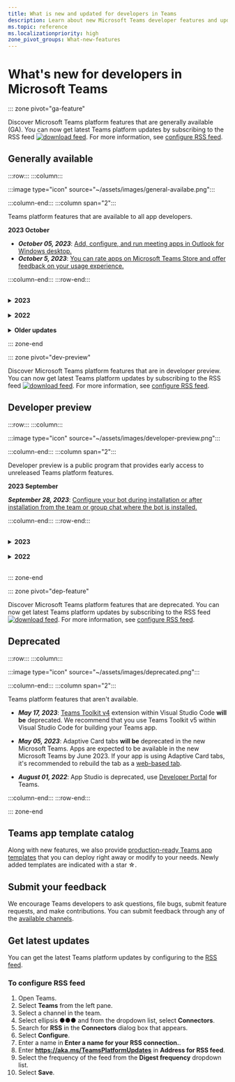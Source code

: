 ```yaml
---
title: What is new and updated for developers in Teams
description: Learn about new Microsoft Teams developer features and updates to existing features, deprecation notes, and changes. Subscribe to the RSS feed for latest updates
ms.topic: reference
ms.localizationpriority: high
zone_pivot_groups: What-new-features
---
```


# What's new for developers in Microsoft Teams

::: zone pivot="ga-feature"

Discover Microsoft Teams platform features that are generally available (GA). You can now get latest Teams platform updates by subscribing to the RSS feed [![download feed](~/assets/images/RSSfeeds.png)](https://aka.ms/TeamsPlatformUpdates). For more information, see [configure RSS feed](#get-latest-updates).

## Generally available

:::row:::
:::column:::

:::image type="icon" source="~/assets/images/general-availabe.png":::

:::column-end:::
:::column span="2":::

Teams platform features that are available to all app developers.

**2023 October**

* ***October 05, 2023***: [Add, configure, and run meeting apps in Outlook for Windows desktop.](m365-apps/extend-m365-meeting-app.md)
* ***October 5, 2023***: [You can rate apps on Microsoft Teams Store and offer feedback on your usage experience.](concepts/deploy-and-publish/appsource/post-publish/overview.md#ratings-and-review-for-teams-apps)

:::column-end:::
:::row-end:::

<br/>

<details>

<summary><b>2023</b></summary>

| **Date** | **Update** | **Find here** |
| -------- | --------- | ----------------|
| 27/09/2023 | Configure your bot with read receipt events to identify if the recipient has read the message sent by the bot. | Bot conversations > Messages in bot conversations > [Receive a read receipt](~/bots/how-to/conversations/conversation-messages.md#receive-a-read-receipt) |
| 26/09/2023 | Media elements in Adaptive Card. | Build cards and task modules > Build cards > [Media elements in Adaptive Card.](task-modules-and-cards/cards/media-elements-in-adaptive-cards.md) |
| 06/09/2023 | Generate a deep link to share content to stage in meetings. | Build apps for Teams meetings and calls > Enable and configure apps for Teams > [Generate a deep link to share content to stage in meetings.](concepts/build-and-test/share-in-meeting.md) |
| 29/08/2023 | Use Microsoft Teams Store with intelligent search experience to display apps that are closest match to the user's specified characters. | Distribute your app > [Publish to the Teams Store](concepts/deploy-and-publish/appsource/publish.md#teams-store-search-experience) |
| 28/08/2023 | Teams app manifest is now referred to as app manifest. | App manifest > [Overview](resources/schema/manifest-schema.md)|
| 16/08/2023 | Use Teams Toolkit Visual Studio v17.7 extension with many new app development features to get started with app development for Teams. | Tools and SDKs > Tools > [Teams Toolkit for Visual Studio](toolkit/toolkit-v4/teams-toolkit-fundamentals-vs.md) |
| 10/08/2023 | Send a proactive message using AAD ID | Build bots > Bot conversations > [Proactive messages](bots/how-to/conversations/send-proactive-messages.md)|
| 25/07/2023 | Use Collaborative Stage View to engage with your app content in a new Teams window | Build tabs > [Tabs link unfurling and Stage View](tabs/tabs-link-unfurling.md#collaborative-stage-view).
| 25/07/2023 | Use people icon in an Adaptive Card to view the images of users | Build cards and task modules > Build cards > Review Teams Store validation guidelines > [Build cards](task-modules-and-cards/cards/cards-format.md#people-icon-in-an-adaptive-card) |
| 20/07/2023 | App caching for iOS personal tray | Build tabs > [App caching for iOS personal tray](tabs/how-to/app-caching.md) |
| 06/07/2023 | Use app icon badging to identify any app activity during a meeting | Build apps for Teams meetings and calls > Build in-meeting notification and app icon badging > [Use app icon badging to identify any app activity during a meeting](apps-in-teams-meetings/app-icon-badging-for-your-app.md) |
| 14/06/2023 | Added validation guidelines for Teams app powered by Artificial Intelligence (AI). | Distribute your app > Publish to the Teams Store > Review Teams Store validation guidelines > [Apps powered by Artificial Intelligence](concepts/deploy-and-publish/appsource/prepare/teams-store-validation-guidelines.md#apps-powered-by-artificial-intelligence) |
| 02/06/2023 | Get real-time meeting events for channel meetings. | Build apps for Teams meetings and calls > Enable and configure apps for Teams meeting > Meeting apps APIs > [Get real-time Teams meeting events API](apps-in-teams-meetings/meeting-apps-apis.md#get-real-time-teams-meeting-events-api) |
| 25/05/2023 | Use a deep link to open a tab app in meeting side panel in Teams mobile client. | Build apps for Teams meetings and calls > Enable and configure apps for Teams meeting > [Build tabs for meeting](apps-in-teams-meetings/build-tabs-for-meeting.md#deep-link-to-meeting-side-panel) |
|23/05/2023 |  Live Share SDK is now generally available. Use Live Share to transform Teams apps into collaborative multi-user experiences without writing any dedicated back-end code. | Build apps for Teams meetings and calls > Enhanced collaboration with Live Share > [Live Share SDK](apps-in-teams-meetings/teams-live-share-overview.md)|
|23/05/2023 | Use Teams app design guidelines to help you make quick and right decisions to design your app. | Design your app > [Overview](concepts/design/design-teams-app-overview.md)|
|17/05/2023 | Cater your app to a specific audience from the available list of countries or regions. | Distribute your app > Publish to the Teams Store > Prepare your Teams Store submission > [Distribute your app to specific countries or regions](concepts/deploy-and-publish/appsource/prepare/submission-checklist.md#distribute-your-app-to-specific-countries-or-regions)|
| 17/05/2023 | Use the Teams Toolkit v5 extension with many new app development features to get started with app development for Teams using Visual Studio Code. | Tools and SDKs > Teams Toolkit > [Teams Toolkit Overview](toolkit/teams-toolkit-fundamentals.md)|
| 17/05/2023 | Updated Get started module with GitHub Codespaces and step-by-step guides aligned with Teams Toolkit v5. It also includes details for extending Teams app over Microsoft 365 and Outlook. | [Get started](get-started/get-started-overview.md)|
| 24/04/2023 | Develop your apps with a seamless transition between Teams Developer Portal and Teams Toolkit. | Tools and SDKs > Developer Portal for Teams > [Develop your apps with Teams Toolkit](concepts/build-and-test/develop-your-apps-with-teams-toolkit.md) |
| 14/04/2023 | App update in any one context where the app is installed automatically updates the app in all the related contexts (chats, channels, and meetings). | Distribute your app > [Upload your app in Teams](concepts/deploy-and-publish/apps-upload.md#update-your-app) |
| 06/04/2023 | Set up Microsoft license management for third-party SaaS apps in Partner Centre as part of the offer publishing that allows easy management and tracking of licenses for third-party app subscriptions within Teams. | Monetize your app > [Set up Microsoft license management](~/concepts/deploy-and-publish/appsource/prepare/manage-third-party-apps-license.md) |
| 04/04/2023 | Tab apps in shared channels are available in Department of Defense (DOD) environment. | Build tabs > [Build apps for shared channels](~/concepts/build-and-test/shared-channels.md) |
| 23/03/2023 | Use apps in Teams meetings scheduled through public channels. | Build apps for Teams meetings and calls > [Overview](apps-in-teams-meetings/teams-apps-in-meetings.md) |
| 20/03/2023 | Bots are available in Department of Defense (DOD) environment. | Build bots > [Overview](bots/what-are-bots.md)|
| 20/03/2023 | Message extensions are available in Department of Defense (DOD) environment. | Build message extensions > [Overview](messaging-extensions/what-are-messaging-extensions.md)|
| 28/02/2023 | Use the resources and best practices to support the rollout of your Teams app in your customers’ organizations and facilitate adoption of your app. | Distribute your app > adoption > [Drive customer adoption of your app](promote-app-adoption.md) |
| 27/02/2023 | Use Changelog to view the latest updates on Developer Portal about features, recent changes in APIs, and important bug fixes. | Tools and SDKs > Developer Portal for Teams > [Overview](concepts/build-and-test/teams-developer-portal.md#changelog-for-developer-portal) |
| 23/02/2023 | Enable single sign-on (SSO) authentication to access Adaptive Cards Universal Actions in a bot. | Add authentication > Enable SSO for your Teams app > Enable SSO for Adaptive Cards Universal Actions in your bot > [Overview](task-modules-and-cards/cards/Universal-actions-for-adaptive-cards/enable-sso-for-your-adaptive-cards-universal-action.md) |
|23/02/2023| Enable third party authentication to add user-specific views in instances where an Adaptive Card with Universal Action is shared. | Add authentication > Use third party IdP authentication > [Third party authentication for Adaptive Cards Universal Actions](task-modules-and-cards/cards/Universal-actions-for-adaptive-cards/authentication-flow-in-universal-action-for-adaptive-cards.md) |
|21/02/2023| Send notifications to specific participants on a meeting stage with targeted in-meeting notification. | Build apps for Teams meetings and calls > Enable and configure apps for Teams meeting > [Targeted in-meeting notification for apps in Teams](apps-in-teams-meetings/in-meeting-notification-for-meeting.md#targeted-in-meeting-notification) |
|20/02/2023| Plan, strategize, and execute your app growth in Teams to make it a successful app on the marketplace. | Grow your app > [Strategize and execute growth for your app](concepts/deploy-and-publish/appsource/post-publish/app-growth/overview-app-growth.md)|
|17/02/2023| Build a dashboard tab app that acts as a tool to track, analyze, monitor, display, and extract data. | Build Tabs > [Build a dashboard tab app](tabs/how-to/build-a-dashboard-tab-app.md#build-a-dashboard-tab-app)|
|09/02/2023| Build apps for anonymous users that support anonymous users to attend Teams meetings with an alternative authentication experience. | Build apps for Teams meetings and calls > Enable and configure apps for Teams meeting > [Build apps for anonymous users](apps-in-teams-meetings/build-apps-for-anonymous-user.md) |
|31/01/2023| Get update and soft delete activity notification in a bot when you edit, undelete or soft delete a message in a chat. | Build bots > Bot conversations > [Messages in bot conversations](bots/how-to/conversations/conversation-messages.md#get-edit-message-activity)

</details>
</br>

<details>
<summary><b>2022</b></summary>

| **Date** | **Update** | **Find here** |
| -------- | --------- | ----------------|
| 08/12/2022 | Introducing Teams developer documentation FAQs. | [Teams developer documentation FAQs](teams-faq.md) |
| 07/12/2022 | Introducing notification bot in Teams. | Build bots > Bot conversations > [Notification bot in Teams](bots/how-to/conversations/notification-bot-in-teams.md) |
| 07/12/2022 | Introducing command bot in Teams. | Build bots > Bot conversations > [Command bot in Teams](bots/how-to/conversations/command-bot-in-teams.md) |
| 29/11/2022 | Introducing plan analytics for your Teams app. | Plan your app > Plan analytics for your Teams app > [Overview](concepts/design/overview-analytics.md) |
| 23/11/2022 | Updated integrate location capabilities. | Integrate device capabilities > [Integrate location capabilities](concepts/device-capabilities/location-capability.md) |
| 22/11/2022 | Revamped enable SSO for your bot and message extension app. | Add authentication > Enable SSO for your Teams app > Enable SSO for your bot and message extension app > [Overview](bots/how-to/authentication/bot-sso-overview.md) |
| 18/11/2022 | Introducing zero install for link unfurling. | Build message extensions > Add link unfurling > [Zero install for link unfurling](messaging-extensions/how-to/link-unfurling.md#zero-install-for-link-unfurling) |
| 17/11/2022 | Updated Manifest schema v1.15. | App manifest > [Manifest schema v1.15](resources/schema/manifest-schema.md) |
| 16/11/2022 | Introducing Adaptive Cards overflow menu. | Build cards and task modules > Build cards > Format cards in Microsoft Teams > [Adaptive Cards overflow menu](task-modules-and-cards/cards/cards-format.md#adaptive-cards-overflow-menu) |
| 14/11/2022 | Introducing single sign-on for Visual Studio. | Tools and SDKs > Teams Toolkit > Use Teams Toolkit to create your app > Develop your Teams app > [Add single sign-on to your Teams app](toolkit/add-single-sign-on.md) |
| 02/11/2022 | Support global routing for bot APIs. | Build bots > Bot conversations > Proactive messages > [Create the conversation](bots/how-to/conversations/send-proactive-messages.md#create-the-conversation) |
| 10/27/2022 | Introducing Workflow bot for Teams. | Tools and SDKs > Teams Toolkit > Use Teams Toolkit to create your app > Develop your Teams app  > Create multi capability app > [Create Teams workflow bot](sbs-gs-workflow-bot.yml) |
| 10/26/2022 | Build an in-meeting app for enabling meeting participants to sign documents in real time. | Build apps for Teams meetings and calls > Enable and configure apps for Teams meetings > [Build apps for Teams meeting stage](apps-in-teams-meetings/build-apps-for-teams-meeting-stage.md#build-an-in-meeting-document-signing-app) |
| 10/19/2022| Developer Portal for Teams is now available for GCC tenants. | Tools and SDKs > Developer Portal for Teams > [Overview](concepts/build-and-test/teams-developer-portal.md)|
| 10/13/2022| Configure NavBar and create an overflow menu for multiple actions. | Design your app > App capabilities > [Personal apps](concepts/design/personal-apps.md#configure-and-add-multiple-actions-in-navbar)|
| 10/13/2022| Configure back button of an app. | Design your app > App capabilities > [Personal apps](concepts/design/personal-apps.md#configure-back-button)|
| 10/12/2022| Apps are supported in instant meetings, one-on-one, and group calls. | Build apps for Teams meetings and calls > [Overview](apps-in-teams-meetings/teams-apps-in-meetings.md)|
| 10/12/2022| Live Share canvas | Build apps for Teams meetings and calls > Enhanced collaboration with Live Share > [Canvas](apps-in-teams-meetings/teams-live-share-canvas.md)|
| 09/29/2022|Teams mobile app now supports file downloads to local devices.|Integrate device capabilities > Integrate media capabilities > [File download on Teams mobile](concepts/device-capabilities/media-capabilities.md#file-download-on-teams-mobile)|
| 09/16/2022|Adaptive Cards in search based message extensions now support Universal Actions.|Build message extensions > Search commands > [Universal Actions for search based message extensions](messaging-extensions/how-to/search-commands/universal-actions-for-search-based-message-extensions.md)|
| 09/06/2022|Introduced code snippets for capturing videos using camera through `selectMedia` API.| Integrate device capabilities > Integrate media capabilities > [Code snippets](concepts/device-capabilities/media-capabilities.md#code-snippets)|
| 08/09/2022 | Introduced Teams Toolkit for Visual Studio 2022 | Tools and SDK > Teams Toolkit for Visual Studio > [Teams Toolkit overview for Visual Studio](toolkit/teams-toolkit-overview-visual-studio.md) |
| 08/03/2022 | Share to Teams from personal app or tab | Integrate with Teams > Share to Teams > [Share to Teams from personal app or tab](concepts/build-and-test/share-to-teams-from-personal-app-or-tab.md) |
| 08/03/2022 | Added feature for retrieving meeting transcripts in the post-meeting scenario. | Build apps for Teams meetings and calls > Get meeting transcripts using Graph APIs > [Overview](graph-api/meeting-transcripts/overview-transcripts.md) |
| 08/03/2022 | Link unfurling for share to teams from web apps | Integrate with Teams > Share to Teams > [Share to Teams from web apps](concepts/build-and-test/share-to-teams-from-web-apps.md) |
| 08/01/2022| Notice: Developer Portal is now GA and App Studio is deprecated from August, 01, 2022. | Tools and SDK > [Developer Portal for Teams](concepts/build-and-test/teams-developer-portal.md) |
| 07/28/2022 | Add the Teams display picture and people card for in-meeting notification| Build apps for Teams meetings and calls > Enable and configure apps for Teams meetings > [Build in-meeting notification for Teams meeting](apps-in-teams-meetings/in-meeting-notification-for-meeting.md) |
| 07/28/2022 | Build shared channels in Teams | Build apps for Teams meetings and calls > [Shared channels](concepts/build-and-test/Shared-channels.md) |
| 07/28/2022|Introduced app manifest v1.14| App manifest > [App manifest schema for Teams](resources/schema/manifest-schema.md)|
| 07/26/2022|Suggested actions for bots| Build bots > Bot conversations > [Messages in bot conversations](bots/how-to/conversations/conversation-messages.md#send-suggested-actions)|
| 07/21/2022 | Introduced step by step guide to send activity feed notifications | Design your app > UI components> Activity feed notifications > [Send activity feed notification](sbs-graphactivity-feedbroadcast.yml) |
| 07/08/2022| Updates to send channel ID selected by user during app installation to bots via conversation and installation update events |  Build bots > Bot conversations > Conversation events in your Teams bot > [Conversation events in your Teams bot](bots/how-to/conversations/subscribe-to-conversation-events.md) |
| 06/16/2022 | Updated media capabilities to support desktop and mobile| Integrate device capabilities > [Integrate media capabilities](concepts/device-capabilities/media-capabilities.md)|
| 06/08/2022 | Optional card feedback for success message| Build cards and task modules > Build cards > [Form completion feedback](task-modules-and-cards/cards/cards-actions.md#form-completion-feedback)|
| 06/03/2022 | Updated Add authentication module for enabling SSO for tab app with new structure and procedures | Add authentication > Tabs > [Enable single sign-on in a tab app](tabs/how-to/authentication/tab-sso-overview.md) |
| 05/24/2022 | Additional tips for rapid approval to publish your app linked to a SaaS offer | Publish to the Teams Store > Overview > [Additional tips for rapid approval to publish your app linked to a SaaS offer](~/concepts/deploy-and-publish/appsource/publish.md#additional-tips-for-rapid-approval-to-publish-your-app-linked-to-a-saas-offer) |
| 05/24/2022 | Submit your Outlook- and Office-enabled apps to the Teams Store | Extend your app across Microsoft 365 > [Overview](m365-apps/overview.md) |
| 05/24/2022 | App guidance and what's new in TeamsJS version 2.0.0| Tools and SDKs > [Teams JavaScript client SDK](tabs/how-to/using-teams-client-library.md)  |
| 05/24/2022 | Teams Toolkit version 4.0.0 for Visual Studio Code is now GA | Tools and SDKs > Teams Toolkit for Visual Studio Code > <br> • [Teams Toolkit Overview](toolkit/teams-toolkit-fundamentals.md) <br> • [Build command bot with JavaScript](toolkit/toolkit-v4/add-capability-v4.md) <br> • [Build notification bot with JavaScript](toolkit/toolkit-v4/add-capability-v4.md) <br> • [Preview and customize Teams app manifest](toolkit/toolkit-v4/add-capability-v4.md) <br> • [Connect to existing APIs](toolkit/add-API-connection.md) <br> • [Add capabilities to your Teams apps](toolkit/toolkit-v4/add-capability-v4.md) <br> • [Add single sign-on experience](toolkit/add-single-sign-on.md) <br> • [Add cloud resources to Teams app](toolkit/add-resource.md) |
| 05/24/2022 | Introduced app manifest version 1.13 | App manifest > [Manifest schema for Microsoft Teams](resources/schema/manifest-schema.md) |
| 5/24/2022|Bots and Message extensions in GCC and GCCH| • Plan your app > [Overview](concepts/app-fundamentals-overview.md#government-community-cloud) </br> • Build bots > [Overview](bots/what-are-bots.md) </br> • Build message extensions > [Overview](messaging-extensions/what-are-messaging-extensions.md) |
|04/26/2022|Uninstall behavior for personal app with bot | Build bots > Bot conversations > [Uninstall behavior updates in personal apps with bots](bots/how-to/conversations/subscribe-to-conversation-events.md#uninstall-behavior-for-personal-app-with-bot)|
| 04/22/2022 | Test preview for monetized apps | Monetize your app > [Test preview for monetized apps](concepts/deploy-and-publish/appsource/prepare/test-preview-for-monetized-apps.md)
| 04/22/2022 | In-app purchase flow for monetization of apps | Monetize your app > [In-app purchases](concepts/deploy-and-publish/appsource/prepare/in-app-purchase-flow.md)
| 04/28/2022 | Common reasons for app validation failure | Distribute your app > Publish to the Teams Store > [Common reasons for app validation failure](concepts/deploy-and-publish/appsource/common-reasons-for-app-validation-failure.md)|
| 04/20/2022 |  Set up CI/CD pipelines | Tools and SDKs > Teams Toolkit for Visual Studio Code >  [Set up CI/CD pipelines](toolkit/use-CICD-template.md)|
| 04/19/2022 | Upload your app in Microsoft Teams | Distribute your app > [Upload your app](concepts/deploy-and-publish/apps-upload.md)|
| 04/01/2022 | Introduced step-by-step guide to create Teams conversational bot| Build bots > Bot conversations > Channel and group conversations > [Step-by-step guide to create Teams conversational bot](sbs-teams-conversation-bot.yml) |
| 03/30/2022 | Updated the Get started module with Blazor app using tabs and bots|  Get started > [Build your first app using Blazor](sbs-gs-blazorupdate.yml)|
| 03/30/2022 | Device permissions for the browser | Integrate device capabilities > [Device permissions for the browser](concepts/device-capabilities/browser-device-permissions.md) |
| 03/29/2022 |Integrate People Picker | Integrate with Teams > [Integrate People Picker](concepts/device-capabilities/people-picker-capability.md)
| 03/23/2022 | Introduced step-by-step guide to unfurl links in Teams using bot | Build message extensions > Add link unfurling > [Unfurl links in Teams using bot](sbs-botbuilder-linkunfurling.yml)|  
| 03/22/2022 | Added information on debug process| • Tools and SDKs> Teams Toolkit for Visual Studio Code > [Debug your Teams app locally](toolkit/debug-local.md) </br> • Tools and SDKs> Teams Toolkit for Visual Studio Code > [Debug background process](toolkit/debug-background-process.md)|
| 03/14/2022 | Introduced step-by-step guide to build and test a connector in Microsoft Teams | Build webhooks and connectors > Create connectors for Microsoft 365 Groups > [Build Teams connectors](sbs-teams-connectors.yml)|
| 03/10/2022 | Added information on Moodle LMS and Microsoft 365 plugins | Integrate with Teams > Moodle LMS > [Moodle learning management system](resources/moodle-overview.md)|  
| 03/03/2022 | How to add authentication using external OAuth provider| Add authentication > Tabs > [Use external OAuth providers](tabs/how-to/authentication/auth-oauth-provider.md) |
| 02/25/2022 | Introduced step-by-step guide to invoke task modules in Teams| Build cards and task modules > Build task modules > Use task modules from bots > [Invoke task module from Teams](sbs-botbuilder-taskmodule.yml)|
| 02/24/2022| Introduced step-by-step guide to build action based message extension | Build Message Extensions > Action commands > Define action commands > [Build action based message extension](sbs-meetingextension-action.yml)|
| 02/24/2022 | Introduced step-by-step guide to build search based message extension | Build message extensions > Search commands > Define search commands > [Build search based message extension](sbs-messagingextension-searchcommand.yml)|
| 02/24/2022 | Introduced step-by-step guide to create Outgoing Webhooks | Build webhooks and connectors > Create Outgoing Webhooks > [Create Outgoing Webhooks](sbs-outgoing-webhooks.yml)|
| 02/23/2022 | Microsoft Teams Store ranking parameters| Distribute your app > Publish to the Teams Store > [Microsoft Teams Store ranking parameters](concepts/deploy-and-publish/appsource/post-publish/teams-store-ranking-parameters.md)|
| 02/18/2022 | Introduced extensive Glossary for the Microsoft Teams Developer Documentation to help you find the definition about a term quickly | [Glossary](~/get-started/glossary.md) |
| 02/18/2022 | Updated the Overview module for mapping Teams app to organizational goals, user story, and exploring Teams app features | Overview > [Teams app that fits](overview.md) |
| 02/18/2022 | Updated the App fundamentals module to Plan your app to include mapping use cases to Teams features, and app planning checklist | Plan your app > [Overview](~/concepts/app-fundamentals-overview.md) |
| 02/17/2022 | What to expect after you submit your app?| Distribute your app > Publish to the Teams Store > [Overview](concepts/deploy-and-publish/appsource/publish.md) |
| 02/15/2022 | Introduced step-by-step guide how to upload files to Teams from a bot | Build bots > Send and receive files > [Step-by-step guide how to upload files to Teams from a bot](sbs-file-handling-in-bot.yml) |
| 02/11/2022 | Shared meeting stage| • Build apps for Teams meetings > [Shared meeting stage](apps-in-teams-meetings/build-tabs-for-meeting.md) </br> • Build apps for Teams meetings > [Build apps for Teams meetings](apps-in-teams-meetings/build-apps-for-teams-meeting-stage.md) </br> • App manifest > Public developer preview > [Developer preview manifest schema](resources/schema/manifest-schema-dev-preview.md)|
| 02/08/2022 | Introduced step-by-step guide to create Calling and Meeting bot| Build bots > Calls and meetings bots > Register calls and meetings bot > [Step-by-step guide to create Calling and Meeting bot](sbs-calling-and-meeting.yml) |
| 02/02/2022 | Introduced app manifest version 1.12 | App manifest > [App manifest schema](resources/schema/manifest-schema.md) |
| 01/25/2022 | Send real-time captions API | Build apps for Teams meetings > Meeting apps API references> [Advanced meeting APIs](apps-in-teams-meetings/meeting-apps-apis.md)|
| 01/19/2022 | Adaptive Cards form completion feedback |  Build cards and task modules > Build cards > [Form completion feedback](task-modules-and-cards/cards/cards-actions.md#form-completion-feedback)|
| 01/17/2022 | People Picker in Adaptive cards for desktop | Build cards and task modules > Build cards > [People Picker in Adaptive Cards](task-modules-and-cards/cards/people-picker.md)|

</details>
</br>
<details>
<summary><b>Older updates</b></summary>

Explore updates from the previous GA releases listed here.

</br>
<details>
<summary><b>2021</b></summary>

| **Date** | **Update** | **Find here** |
| -------- | --------- | ----------------|
|12/24/2021| Introduced step-by-step guide to grant Tab device permissions | App fundamentals > Device capabilities > [Step-by-step guide to grant Tab device permissions](sbs-tab-device-permissions.yml) |
|12/23/2021| Introduced step-by-step guide to create Tabs with Adaptive Cards| Add authentication > Tabs > Use SSO authentication > [Step-by-step guide to create Tabs with Adaptive Cards](sbs-tab-with-adaptive-cards.yml) |
|12/21/2021 | Updated the Get started JavaScript, C#, and Node.js modules for Teams Toolkit 3.0.0 | • Get started > [Build your first app with JavaScript](sbs-gs-javascript.yml) <br> • Get started > [Build your first app with C# or .NET](sbs-gs-csharp.yml) <br> • Get started> [Build your first app with Node.js](sbs-gs-nodejs.yml) |
|12/20/2021| Introduced step-by-step guide for tabs and message extensions with Single sign-on (SSO) | Add authentication > Tabs > Use SSO authentication > [Step-by-step guide with SSO for tabs and message extensions](sbs-tabs-and-messaging-extensions-with-SSO.yml)|
|12/20/2021| Introduced step-by-step guide to create meeting content bubble | Build apps for Teams meetings > Enable and configure apps for meetings > [Step-by-step guide to create meeting content bubble](sbs-meeting-content-bubble.yml) |
|12/09/2021| Introduced step-by-step guide to meeting Stage View | Build apps for Teams meetings > Enable and configure apps for meetings > [Step-by-step guide to create meetings Stage View](sbs-meetings-stage-view.yml)|
|12/13/2021 | Introduced guidelines for app linked to SaaS offer | Distribute your app > Publish to the Teams Store > Review Teams Store validation guidelines > [Guidelines for apps linked to SaaS offer](concepts/deploy-and-publish/appsource/prepare/teams-store-validation-guidelines.md#apps-linked-to-saas-offer)|
|12/09/2021| Introduced step-by-step guide to create meeting sidepanel | Build apps for Teams meetings > Enable and configure apps for meetings > [Step-by-step guide to create meeting sidepanel in Teams](sbs-meetings-sidepanel.yml)|
|12/01/2021 | Introduced new Teams Store icon | • Design your app > App capabilities > [Designing your personal app for Microsoft Teams](concepts/design/personal-apps.md)</br> • Design your app > UI components > [Designing your Microsoft Teams app with advanced UI components](concepts/design/design-teams-app-advanced-ui-components.md) |
|11/24/2021| Introduced step-by-step guide to generate meeting token | Build apps for Teams meetings > Enable and configure apps for meetings > [Step-by-step guide to create meeting token in Teams](sbs-meeting-token-generator.yml)|
|11/17/2021| Updated Teams Store validation guidelines|[Teams Store validation guidelines](~/concepts/deploy-and-publish/appsource/prepare/teams-store-validation-guidelines.md)|
|11/17/2021| Static and dynamic typeahead search for desktop and mobile users | • Build cards and task modules > Build cards > [Typeahead search in Adaptive Cards](task-modules-and-cards/cards/dynamic-search.md) </br> • Build cards and task modules > Build cards > Overview >  [Typeahead search in Adaptive Cards](task-modules-and-cards/what-are-cards.md#typeahead search-in-adaptive-cards) </br> • Build cards and task modules > Overview > [Cards and task modules](task-modules-and-cards/cards-and-task-modules.md)|
|11/13/2021| Bots can be enabled to receive all channel messages using resource-specific consent (RSC) | • Build bots > Bot conversations > Messages in bot conversations > [Receive all channel messages with RSC](~/bots/how-to/conversations/channel-messages-with-rsc.md) </br> • Build bots > Bot conversations > [Bot conversation overview](~/bots/how-to/conversations/conversation-basics.md) </br> • Build bots > Bot conversations > [Channel and group conversations](~/bots/how-to/conversations/channel-and-group-conversations.md) |
|10/28/2021| Monetize your Teams app with a transactable SaaS offer | Distribute your app > Publish to the Teams Store > [Include a SaaS offer with your Teams app](~/concepts/deploy-and-publish/appsource/prepare/include-saas-offer.md) |
|10/25/2021| Updated Get started module for Microsoft Teams Developer Documentation with new structure and procedures in a step-by-step guide | Get started > [Get started with your first Teams app](get-started/get-started-overview.md) |
|10/20/2021| Meeting stage is now available in GA | Build apps for Teams meetings > [Enable and configure your apps for Teams meetings](apps-in-teams-meetings/build-tabs-for-meeting.md) |
|10/20/2021| Meeting Details API and real-time Teams meeting events | Build apps for Teams meetings > [Get meeting details API](apps-in-teams-meetings/meeting-apps-apis.md) |
|10/18/2021| Tabs link unfurling and Stage View | Build tabs > [Tabs link unfurling and Stage View](tabs/tabs-link-unfurling.md) |
|10/08/2021| New best practices for designing Adaptive Cards | Design your app > UI components > [Designing Adaptive Cards for your Teams app](task-modules-and-cards/cards/design-effective-cards.md) |
|10/05/2021| Hide Teams app until Admin allows to un-hide the app | Design your app > [Block apps by default for users until an admin approves](concepts/deploy-and-publish/add-default-install-scope.md#block-apps-by-default-for-users-until-an-admin-approves) |
|10/05/2021| Plan your apps for Teams mobile | App fundamentals > [Plan responsive tabs for Teams mobile](concepts/design/plan-responsive-tabs-for-teams-mobile.md) |
|10/04/2021| New Developer Portal for Teams introduced for managing your Teams apps | Tools and SDK > [Developer Portal for Teams](concepts/build-and-test/teams-developer-portal.md) |
|09/21/2021|Teams supports Azure AD Object ID and UPN in user mention for bots and Incoming Webhooks | • Build cards and task modules > Build cards > [Azure AD Object ID and UPN in user mention](task-modules-and-cards/what-are-cards.md#support-for-azure-ad-object-id-and-upn-in-user-mention) </br> • Build cards and task modules > Build cards > [Cards- Overview](task-modules-and-cards/cards/cards-format.md#format-cards-with-markdown) |
|08/16/2021| Support for input validation on Adaptive Cards (v1.3 for all capabilities) and Universal Actions (v1.4 for bot sent cards) | • Adaptive cards > Authoring cards > [Input validation](/adaptive-cards/authoring-cards/input-validation)</br> • Build cards and task modules > Build cards > Universal actions for adaptive cards > [Universal Actions for Adaptive Cards v1.4](task-modules-and-cards/cards/universal-actions-for-adaptive-cards/overview.md) |
|08/30/2021| Custom Together Mode scenes feature combines participants into a single virtual scene and places their video streams in pre-determined seats | Build apps for Teams meetings > [Custom Together Mode scenes](~/apps-in-teams-meetings/teams-together-mode.md) |
|08/25/2021| Introduced step-by-step guide to create a Teams bot with Single sign-on (SSO) | Add authentication > Bots > [Step-by-step guide to create Teams bot with SSO](sbs-bots-with-sso.yml) |
|08/19/2021| Installation update event received when you install a bot to a conversation thread | Build bots > Bot conversations > [Installation update event](bots/how-to/conversations/subscribe-to-conversation-events.md#installation-update-event) |
|08/12/2021|Build tabs with Adaptive Cards| Build tabs > [Build tabs with Adaptive Cards](tabs/how-to/build-adaptive-card-tabs.md) |
|08/04/2021|Tabs will no longer have margins surrounding their experiences | Build tabs > [Removing tab margins](resources/removing-tab-margins.md) |
|07/08/2021|Teams mobile adds support for apps in meetings | Build apps for Teams meetings > [Build apps for Teams meeting](apps-in-teams-meetings/build-apps-for-teams-meeting-stage.md) |
|06/28/2021|Integrate People Picker capability | Integrate with Teams > [Integrate People Picker capability](concepts/device-capabilities/people-picker-capability.md) |  
|06/25/2021| Introduced step-by-step guide to send proactive messages | Build bots > Bot conversation > Proactive messages > [Step-by-step guide to send proactive messages](sbs-send-proactive.yml) |
|06/09/2021| Stage View for images in Adaptive Cards with `allowExpand` attribute | Build cards and task modules > Build cards > [Stage View for images in Adaptive Cards](task-modules-and-cards/cards/cards-format.md#stage-view-for-images-in-adaptive-cards) |
|05/31/2021| Conversational tabs | Build tabs > [Start and continue conversations about content in your tabs](~/tabs/how-to/conversational-tabs.md) |
|05/24/2021| Updated Teams app design guidelines with mobile patterns | Design your app > [Designing your Teams app](~/concepts/design/design-teams-app-overview.md) |
|05/13/2021| Added information on mConnect and Skooler | Integrate with Teams > Moodle LMS > [Moodle learning management system](resources/moodle-overview.md)|
|05/10/2021| App manifest v1.10 released | App manifest > [Manifest schema](resources/schema/manifest-schema.md) |
|05/10/2021| New app customization feature | Design your app > [Enable orgs to customize your app](concepts/design/enable-app-customization.md) |
|05/07/2021| Deep links for audio and video calls in chat | Integrate with Teams > [Deep links](concepts/build-and-test/deep-link-workflow.md#deep-link-to-start-an-audio-video-call-with-users) |
|04/30/2021|New guidance on how to publish apps to the Teams Store | • Publish to the Teams Store > [Publish your app to the Teams Store](concepts/deploy-and-publish/appsource/publish.md)</br> • Publish to the Teams Store > [Teams Store validation guidelines](concepts/deploy-and-publish/appsource/prepare/teams-store-validation-guidelines.md) |
|04/29/2021 | Support for Universal Actions for Adaptive Cards v1.4 | Build cards and task module > Build cards > Universal actions for Adaptive Cards > [Universal Actions for Adaptive Cards](task-modules-and-cards/cards/universal-actions-for-adaptive-cards/overview.md) |
|04/29/2021 | User Specific Views | Build cards and task module > Build cards > Universal actions for Adaptive Cards > [User Specific Views](task-modules-and-cards/cards/universal-actions-for-adaptive-cards/User-Specific-Views.md) |
|04/29/2021 | Sequential Workflows | Build cards and task module > Build cards > Universal actions for Adaptive Cards > [Sequential Workflows](task-modules-and-cards/cards/universal-actions-for-adaptive-cards/Sequential-Workflows.md) |
|04/29/2021 | Up to date cards | Build cards and task module > Build cards > Universal actions for Adaptive Cards > [Up to date cards](task-modules-and-cards/cards/universal-actions-for-adaptive-cards/Up-To-Date-Views.md) |
|04/08/2021| App customization feature | • Design your apps > [Design teams app overview](concepts/design/enable-app-customization.md)</br> • Tools and SDKs > [Developer Portal](concepts/build-and-test/teams-developer-portal.md) </br> • App manifest > Public developer preview > [Manifest schema](resources/schema/manifest-schema-dev-preview.md) |
|03/18/2021| Notice: Update to version 4.10 or above of the Bot Framework SDK, as we've started with the deprecation process for `TeamsInfo.getMembers` and `TeamsInfo.GetMembersAsync`. | Build bots > [Bot API Changes for Team/Chat Members](resources/team-chat-member-api-changes.md) |
|03/05/2021|Default install scope and group capability | Distribute your app > [Default install scope and group capability](concepts/deploy-and-publish/add-default-install-scope.md) |
|03/05/2021|Reorder personal app tabs | Build tabs > [Reorder the chat tab in personal apps](tabs/how-to/create-personal-tab.md#reorder-static-personal-tabs) |
|03/04/2021|Information masking in Adaptive cards | Build cards and task modules > Build cards > [Information masking in Adaptive cards](task-modules-and-cards/cards/cards-format.md#information-masking-in-adaptive-cards) |
|02/19/2021|Added location capabilities. | • App fundamentals > Device capabilities > [Overview](concepts/device-capabilities/device-capabilities-overview.md) </br> • App fundamentals > Device capabilities > [Request device permissions](concepts/device-capabilities/native-device-permissions.md) </br> • App fundamentals > Device capabilities > [Integrate media capabilities](concepts/device-capabilities/media-capabilities.md) </br> • App fundamentals > Device capabilities > [Integrate QR or barcode scanner capability](concepts/device-capabilities/qr-barcode-scanner-capability.md) </br> • App fundamentals > Device capabilities > [Integrate location capabilities](concepts/device-capabilities/location-capability.md) |
|02/18/2021|Added QR or barcode scanner capability.| • App fundamentals > Device capabilities > [Overview](concepts/device-capabilities/device-capabilities-overview.md) </br> • App fundamentals > Device capabilities > [Request device permissions](concepts/device-capabilities/native-device-permissions.md) </br> • App fundamentals > Device capabilities > [Integrate media capabilities](concepts/device-capabilities/media-capabilities.md) </br> • App fundamentals > Device capabilities > [Integrate QR or barcode scanner capability](concepts/device-capabilities/qr-barcode-scanner-capability.md) |
|02/09/2021|Added microphone capability information in device capabilities overview. |• App fundamentals > Device capabilities > [Overview](concepts/device-capabilities/device-capabilities-overview.md) </br> App fundamentals > • Device capabilities > [Request device permissions](concepts/device-capabilities/native-device-permissions.md) </br> • App fundamentals > Device capabilities > [Integrate media capabilities](concepts/device-capabilities/media-capabilities.md)|

<br>

</details>

<br>

<details>
<summary><b>2020</b></summary>

| **Date** | **Update** | **Find here** |
| -------- | --------- | ------------------ |
|11/30/2020|Identity platform integration with Teams Toolkit and Visual Studio Code for tabs |[Single sign-on authentication with Teams Toolkit and Visual Studio Code for tabs](toolkit/add-single-sign-on.md)|
|11/16/2020|Teams app manifest updated to version 1.8.|[Reference: Manifest schema for Microsoft Teams](resources/schema/manifest-schema.md)|
|11/10/2020|Teams bot design guidelines |[Bot design guidelines](bots/design/bots.md)|
|09/30/2020|Sending and receiving files to bots on mobile devices is now supported |[Send and receive files through your bot](resources/bot-v3/bots-files.md)|
|09/22/2020|New information for getting started with Teams development |[Build your first Teams app overview](build-your-first-app/build-first-app-overview.md)|
|09/18/2020|Support for in-meeting Teams apps (Release Preview) |[Apps in Teams meetings](apps-in-teams-meetings/teams-apps-in-meetings.md)|
|08/19/2020|Import Teams messages with Microsoft Graph |[Import third-party platform messages to Teams using Microsoft Graph](graph-api/import-messages/import-external-messages-to-teams.md)
|08/12/2020 |Adaptive Cards support in incoming webhook moved to GA |[Send adaptive cards using an incoming webhook](~/webhooks-and-connectors/how-to/connectors-using.md#send-adaptive-cards-using-an-incoming-webhook) |
|08/10/2020|Get started building Teams apps with the Visual Studio Toolkit |[Build apps with the Microsoft Teams Toolkit and Visual Studio Code](toolkit/visual-studio-overview.md) |
|08/06/2020|Support for Tabs SSO authentication |[Develop an SSO Microsoft Teams Tab](tabs/how-to/authentication/tab-sso-overview.md) |
|07/27/2020 | Graph proactive bots and messages (Public Preview) |[Enable proactive bot installation and proactive messaging in Teams with Microsoft Graph](graph-api/proactive-bots-and-messages/graph-proactive-bots-and-messages.md)|
|07/22/2020 |Mobile device capability updates |[Request device permissions for your Microsoft Teams tab](concepts/device-capabilities/native-device-permissions.md) |
|07/20/2020|Teams App Validation Tool for AppSource submissions |[Teams App Validation Tool](concepts/deploy-and-publish/appsource/prepare/submission-checklist.md)
|07/15/2020|Create a virtual assistant for Teams |[Virtual Assistant for Microsoft Teams](samples/virtual-assistant.md)|
|07/14/2020|Surfacing a native loading indicator documentation |[Showing a native loading indicator](tabs/how-to/create-tab-pages/content-page.md#show-a-native-loading-indicator)
|07/01/2020|Get started building Teams apps with the Visual Studio Code Toolkit |[Build apps with the Microsoft Teams Toolkit and Visual Studio Code](sbs-gs-javascript.yml) |
|07/01/2020|Single sign-on for tabs GA for Teams web and desktop clients |[Single Sign-On (SSO)](tabs/how-to/authentication/tab-sso-overview.md)|
|06/05/2020| Manifest schema updated to version 1.7.| [Reference: Manifest schema for Microsoft Teams](resources/schema/manifest-schema.md)|
|05/18/2020|Integrate Power Virtual Agents with Teams |[Integrate a Power Virtual Agents chatbot with Microsoft Teams](bots/how-to/add-power-virtual-agents-bot-to-teams.md)|
|04/01/2020|Integrate WFM systems with Shifts Connector for Teams |[Microsoft Teams Shifts WFM connectors](samples/shifts-wfm-connectors.md)
|03/24/2020 | Added support for retrieving a single member of a conversation, and additional support for retrieving paged members | [Get Teams context for your bot](~/bots/how-to/get-teams-context.md) |

<br>

</details>

<br>

<details>
  
<summary><b>2019</b></summary>

| **Date** | **Update** | **Find here** |
| -------- | --------- | ------------------ |
| 12/26/2019 | The `replyToId` parameter in payloads sent to a bot is no longer encrypted, allowing you to use this value to construct deep links to these messages. Message payloads include the encrypted values in the parameter `legacy.replyToId`.  |
| 11/05/2019 | Single sign-on using the Teams JavaScript SDK. | [Single sign-on](tabs/how-to/authentication/tab-sso-overview.md) |
| 10/31/2019 | Conversational bots and message extension documentation updated to reflect the 4.6 Bot Framework SDK. Documentation for the v3 SDK is available in the Resources section. | All bot and message extension documentation |
| 10/31/2019 | New documentation structure, and major article refactoring. Report any dead links or 404's by creating a GitHub Issue. | All of them! |
| 09/13/2019 | Request bot is installed from action-based message extension. | [Initiate actions with message extensions](resources/messaging-extension-v3/create-extensions.md#request-to-install-your-conversational-bot)
| 08/28/2019 | Support for private channels in tabs and Connectors. | [Get context for your tab](tabs/how-to/access-teams-context.md#retrieve-context-in-private-channels) |
| 06/20/2019 | Share an external website, from an external website, into a Teams channel. | [Share to Teams](concepts/build-and-test/share-to-teams-overview.md). |
| 05/25/2019 | Respond with bot message from task module. | [Respond with bot message from task module](resources/messaging-extension-v3/create-extensions.md#respond-with-an-adaptive-card-message-sent-from-a-bot) |
| 05/25/2019 | Bots in group chats. | [Interact with a bot in group chat or channel](~/concepts/bots/bot-conversations/bots-conv-channel.md) |
| 05/20/2019 | App manifest localization. | [App localization](~/publishing/apps-localization.md) |
| 05/20/2019 | Message actions. | [Message Actions](resources/messaging-extension-v3/create-extensions.md#action-type-message-extensions) |
| 05/20/2019 | Link unfurling (custom URL previews). | [Link unfurling](messaging-extensions/how-to/link-unfurling.md)|
| 05/06/2019 | Application Certification program for Teams Store apps. | [Application Certification](~/concepts/deploy-and-publish/appsource/post-publish/overview.md#complete-microsoft-365-certification) |
| 05/06/2019 | App Templates are now available | [App Templates](~/samples/app-templates.md) |
| 04/23/2019 | Action-based Message Extensions are now available. | [Action-based Message Extensions](~/concepts/messaging-extensions/create-extensions.md) |
| 02/18/2019 | Creating deep links to private chat. | [Deep linking to a chat](concepts/build-and-test/deep-link-teams.md#deep-links-to-navigate-to-chat-messages) |
| 01/23/2019 | Surfacing SKU and licenceType information in the tab context. | [Tab Context](~/concepts/tabs/tabs-context.md) |

</details>

<br>

<details>
<summary><b>2018</b></summary>

| **Date** | **Update** | **Find here** |
| -------- | --------- | ------------------ |
| 11/12/2018 | Tabs in group chat are now available in the released version of Teams. The tabs section is updated for clarity.| [Configurable tabs](~/concepts/tabs/tabs-configurable.md) |
| 11/09/2018 | You can now create deep links to private chats between users. | [Deep linking to a chat](concepts/build-and-test/deep-link-teams.md#deep-links-to-navigate-to-chat-messages) |
| 11/08/2018 | SharePoint Framework 1.7 and a new feature to use Microsoft Teams tab as a SharePoint Framework web part is shipped. | [Tabs in SharePoint](~/concepts/tabs/tabs-in-sharepoint.md) |
| 11/05/2018 | The **task module** feature is released. A task module allows you to create modal pop-up experiences in your Teams application, from both bots and tabs. Inside the pop-up, you can run your own custom HTML/JavaScript code, show an `<iframe>`-based widget such as a YouTube or Microsoft Stream video, or display an [Adaptive card](/adaptive-cards/). | [Task module Overview](~/concepts/task-modules/task-modules-overview.md), [task module in tabs](~/concepts/task-modules/task-modules-tabs.md),  [task module in bots](~/concepts/task-modules/task-modules-bots.md) |
| 10/05/2018 | Formatting information for cards is updated and tested in the desktop, iOS, and Android clients for Teams. | [Cards](~/concepts/cards/cards.md), [Card formatting](~/concepts/cards/cards-format.md) |
| 09/24/2018 | Calls and online meetings APIs for Microsoft Graph is released to beta, and Teams apps can now interact with users in rich ways using voice and video. | [Calls and online meetings bots](~/concepts/calls-and-meetings/registering-calling-bot.md), [Real-time media concepts](~/concepts/calls-and-meetings/real-time-media-concepts.md), [Registering a calling bot](~/concepts/calls-and-meetings/registering-calling-bot.md), [Debugging and local testing](~/concepts/calls-and-meetings/debugging-local-testing-calling-meeting-bots.md), [Application-hosted media](~/concepts/calls-and-meetings/requirements-considerations-application-hosted-media-bots.md), [Handling incoming call notifications](~/concepts/calls-and-meetings/call-notifications.md) |
| 09/11/2018 | Tab configuration pages are now taller. | [Tab Design](tabs/design/tabs.md) |
| 08/15/2018 | Adaptive cards are now supported in Teams.|[Adaptive card actions in Teams](task-modules-and-cards/cards/cards-reference.md#adaptive-card) |
| 08/10/2018 | Client support for DevTools.| [DevTools for the Microsoft Teams Desktop Client](~/resources/dev-preview/developer-preview-tools.md)|
| 08/08/2018 | Message extensions now supports multiple commands. | [composeExtensions.commands](~/resources/schema/manifest-schema.md#composeextensionscommands)|
| 08/07/2018 | Inline configuration is now supported in Connectors. The Connectors documentation is revised and expanded for clarity.| [Connectors](~/concepts/connectors/connectors.md)|
| 08/06/2018 | Your bot can now send and receive files. | [Send and receive files through your bot](~/bots/how-to/bots-filesv4.md)|
| 07/23/2018 | Information about app recertification is added to the publishing section. |[Manifest permissions](resources/schema/manifest-schema.md#permissions)|
| 07/16/2018 | Additional space is allocated to the tab configuration page. | [The tab configuration page is significantly taller](tabs/design/tabs.md)|
| 07/12/2018 | Information on guest access. | [Guest access in Microsoft Teams](/microsoftteams/guest-access#guest-access-overview)|
| 06/07/2018 | Information for the Microsoft Teams Tenant App Catalog is added. | [Publish your Microsoft Teams app](~/publishing/apps-publish.md)|
| 05/29/2018 | Adaptive cards are supported in Teams. | [Adaptive card actions in Teams](task-modules-and-cards/cards/cards-reference.md) |
| 04/17/2018 | replyToID is added to the payload for the `Invoke` and `MessageBack` card actions. This is especially useful if you need to update the message that the card action came from. | [Card actions](~/concepts/cards/cards-actions.md)|
| 04/12/2018 | Added this topic to track changes to the Teams programming interface and this documentation set. | [What's new](~/whats-new.md)|
| 04/10/2018 | Changed authentication URLs to consistently use the tenant ID in the path. | [Authentication flow for Tabs](~/concepts/authentication/auth-flow-tab.md), [Azure AD Tab authentication](~/concepts/authentication/auth-tab-AAD.md)|
| 04/06/2018 | Added design guidelines for using the Command Box. |[Command box](~/resources/design/framework/command-box.md)|
| 04/02/2018 | Using bots to send notifications for your app. |[Notification-only bots](~/concepts/bots/bots-notification-only.md)|
| 03/27/2018 | Expanded documentation for proactive messaging. |[Starting a conversation](./concepts/bots/bot-conversations/bots-conv-proactive.md)|
| 03/15/2018 | Refactored documentation for cards. |[Cards](~/concepts/cards/cards.md), [Card actions](~/concepts/cards/cards-actions.md), [Card formatting](~/concepts/cards/cards-format.md), [Card reference](~/concepts/cards/cards-reference.md)|
| 02/27/2018 | Added sample code to demonstrate AsTeamsChannelAccounts() method. |[Get context for your bot](~/concepts/bots/bots-context.md)|
| 02/05/2018 | Added topics for getting started using C#. |[Get started on the Microsoft Teams platform with C#/.NET](./get-started/get-started-dotnet-app-studio.md)|

</details>
</details>
</details>

::: zone-end

::: zone pivot="dev-preview"

Discover Microsoft Teams platform features that are in developer preview. You can now get latest Teams platform updates by subscribing to the RSS feed [![download feed](~/assets/images/RSSfeeds.png)](https://aka.ms/TeamsPlatformUpdates). For more information, see [configure RSS feed](#get-latest-updates).

## Developer preview

:::row:::
:::column:::

:::image type="icon" source="~/assets/images/developer-preview.png":::

:::column-end:::
:::column span="2":::

Developer preview is a public program that provides early access to unreleased Teams platform features.

**2023 September**

***September 28, 2023***: [Configure your bot during installation or after installation from the team or group chat where the bot is installed.](bots/how-to/bot-configuration-experience.md)

:::column-end:::
:::row-end:::

<br>
<details>
<summary><b>2023</b></summary>

| **Date** | **Update** | **Find here** |
| -------- | --------- | ----------------|
|31/08/2023| The new Teams client supports light theme for apps in Teams meetings. | Build tabs > [Get context for your tab](tabs/how-to/access-teams-context.md#handle-theme-change)|
|28/08/2023| Teams app manifest is now referred to as app manifest. | App manifest > [App manifest schema](resources/schema/manifest-schema.md)|
|22/08/2023| Enable RSC permissions for a user using the Graph APIs | Utilize Teams data with Microsoft Graph > Resource-specific consent > [Grant RSC permission to your app](graph-api/rsc/grant-resource-specific-consent.md#configure-consent-settings) |
|21/08/2023| Introduced the new Microsoft Teams client to provide better experience for your apps and users | Resources > [Introducing the new Microsoft Teams client](resources/teams-updates.md)|
|21/08/2023| Use Adaptive Card-based Loop components to build collaborative experiences within Teams message extensions that work across Microsoft 365. | Extend your app across Microsoft 365 > [Adaptive Card-based Loop components](m365-apps/design-loop-components.md)|
|08/08/2023| Use callRecording API to fetch meeting recording from all meetings. | Build apps for Teams meetings and calls > [Get meeting transcripts and recordings using Graph APIs](graph-api/meeting-transcripts/overview-transcripts.md)|
|31/07/2023| Bots can mention tags in Adaptive Cards. |Build bots > Bot conversations > Message in bot conversations > Channel and group chat conversation with a bot > [Bots can mention tags in Adaptive Cards](bots/how-to/conversations/channel-and-group-conversations.md#tag-mention)|
|31/07/2023| Bots can mention tags in Adaptive Cards. |Build bots > Bot conversations > Message in bot conversations > Channel and group chat conversation with a bot > [Bots can mention tags in Adaptive Cards](bots/how-to/conversations/channel-and-group-conversations.md#tag-mention)|
|13/07/2023| Extend static tabs to group chat or meetings with a customizable experience. |Build tabs > [Overview](tabs/what-are-tabs.md)|
| 25/05/2023 | Use a deep link to open a tab app in meeting side panel in Teams mobile client. | Build apps for Teams meetings and calls > Enable and configure apps for Teams meeting > [Build tabs for meeting](apps-in-teams-meetings/build-tabs-for-meeting.md#deep-link-to-meeting-side-panel) |
|23/05/2023 | Teams AI library helps you build AI-powered Teams apps. | Build Bots > [Teams AI library](bots/how-to/Teams%20conversational%20AI/teams-conversation-ai-overview.md)|
|23/05/2023| Extend Microsoft 365 Copilot to integrate with Microsoft Teams apps to turn your app into the most powerful productivity tool. | [Extend Microsoft 365 Copilot](copilot/how-to-extend-copilot.md)|
|31/01/2023| Send notifications to specific participants on a meeting stage with targeted in-meeting notification. |Build apps for Teams meetings and calls > Enable and configure apps for meetings > Build in-meeting notification for Teams meeting > Build tabs for meeting > [Targeted in-meeting notification](apps-in-teams-meetings/in-meeting-notification-for-meeting.md#targeted-in-meeting-notification)|
|30/01/2023| Enable app caching to improve subsequent launch time of the apps to the meeting side panel.|Build tabs > [App caching for your tab app](tabs/how-to/app-caching.md) |

</details>
</br>

<details>
<summary><b>2022</b></summary>

| **Date** | **Update** | **Find here** |
| -------- | --------- | ------------------ |
|05/12/2022| Use share in meeting to share any document or third-party app to the meeting stage.|Build apps for Teams meetings and calls > Enable and configure apps for meetings > [Share in meeting](concepts/build-and-test/share-in-meeting.md) |
|10/11/2022| Enable bots to receive all conversation messages without being @mentioned in relevant contexts.|Build bots > Bot conversations > Message in bot conversations > [Receive all conversation messages with RSC](bots/how-to/conversations/channel-messages-with-rsc.md) |
| 09/23/2022 | Use apps in Teams meetings scheduled through public channels. | Build apps for Teams meetings and calls > [Apps for Teams meetings and calls](apps-in-teams-meetings/teams-apps-in-meetings.md) |
| 08/23/2022 | Share apps to the Teams meeting stage in mobile. | Build apps for Teams meetings and calls > [Enable and configure apps for meetings](/microsoftteams/platform/apps-in-teams-meetings/enable-and-configure-your-app-for-teams-meetings) |
| 08/03/2022 | Use toggle incoming audio API to toggle the incoming audio state setting for the user in Teams meeting stage from mute to unmute or vice-versa. | Build apps for Teams meetings and calls > [Meeting apps API references](/microsoftteams/platform/apps-in-teams-meetings/api-references?tabs=dotnet) |
| 08/02/2022| Use Collaboration controls to build custom collaborative experiences and integrate with Microsoft 365 services. | Integrate with Teams > [Collaboration controls](samples/collaboration-control.md) |
|05/24/2022| Use Live Share to transform Teams apps into collaborative multi-user experiences without writing any dedicated back-end code. | Build apps for Teams meetings > Enhanced collaboration with Live Share > [Overview](apps-in-teams-meetings/teams-live-share-overview.md) |
| 10/28/2021 |Enable bots to receive all channel messages using resource-specific consent (RSC). | • Build bots > Bot conversations > [bot conversation overview](~/bots/how-to/conversations/conversation-basics.md) </br> • Build bots > Bot conversations > [channel and group conversations](~/bots/how-to/conversations/channel-and-group-conversations.md) |
| 06/16/2021 | Use resource-specific consent permissions to allow the app to access the data of a specific instance of a resource type. | • Utilize Teams data with Microsoft Graph > [Resource-specific consent](graph-api/rsc/resource-specific-consent.md) </br> • Test your app > Microsoft Graph > [Test resource-specific consent permissions in Teams](graph-api/rsc/test-resource-specific-consent.md)|

For more information, see [public developer preview for Teams](~/resources/dev-preview/developer-preview-intro.md).

</details>
</br>

::: zone-end

::: zone pivot="dep-feature"

Discover Microsoft Teams platform features that are deprecated. You can now get latest Teams platform updates by subscribing to the RSS feed [![download feed](~/assets/images/RSSfeeds.png)](https://aka.ms/TeamsPlatformUpdates). For more information, see [configure RSS feed](#get-latest-updates).

## Deprecated

:::row:::
:::column:::

:::image type="icon" source="~/assets/images/deprecated.png":::

:::column-end:::
:::column span="2":::

Teams platform features that aren't available.

* ***May 17, 2023***: [Teams Toolkit v4](toolkit/teams-toolkit-fundamentals.md) extension within Visual Studio Code **will be** deprecated. We recommend that you use Teams Toolkit v5 within Visual Studio Code for building your Teams app.

* ***May 05, 2023***: Adaptive Card tabs **will be** deprecated in the new Microsoft Teams. Apps are expected to be available in the new Microsoft Teams by June 2023. If your app is using Adaptive Card tabs, it's recommended to rebuild the tab as a [web-based tab](tabs/what-are-tabs.md).

* ***August 01, 2022***: App Studio is deprecated, use [Developer Portal](concepts/build-and-test/teams-developer-portal.md) for Teams.

:::column-end:::
:::row-end:::

::: zone-end

## Teams app template catalog

Along with new features, we also provide [production-ready Teams app templates](samples/app-templates.md) that you can deploy right away or modify to your needs. Newly added templates are indicated with a star ☆.

## Submit your feedback

We encourage Teams developers to ask questions, file bugs, submit feature requests, and make contributions. You can submit feedback through any of the [available channels](feedback.md).

## Get latest updates

You can get the latest Teams platform updates by configuring to the [RSS feed](https://aka.ms/TeamsPlatformUpdates).

### To configure RSS feed

1. Open Teams.
1. Select **Teams** from the left pane.
1. Select a channel in the team.
1. Select ellipsis &#x25CF;&#x25CF;&#x25CF; and from the dropdown list, select **Connectors**.
1. Search for **RSS** in the **Connectors** dialog box that appears.
1. Select **Configure**.
1. Enter a name in **Enter a name for your RSS connection.**.
1. Enter **<https://aka.ms/TeamsPlatformUpdates>** in **Address for RSS feed**.
1. Select the frequency of the feed from the **Digest frequency** dropdown list.
1. Select **Save**.
